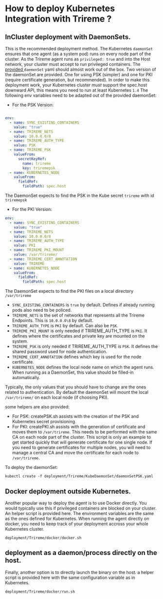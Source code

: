 # How to deploy Kubernetes Integration with Trireme ?

## InCluster deployment with DaemonSets.

This is the recommended deployment method. The Kubernetes `daemonSet` ensures that one agent (as a system pod) runs on every node part of the cluster. As the Trireme agent runs as `privileged: true` and into the Host network, your cluster must accept to run privileged containers.
The [provided ](https://github.com/aporeto-inc/trireme) `daemonSet` yaml  should almost work out of the box.
Two version of the daemonSet are provided. One for using PSK (simpler) and one for PKI (require certificate generation, but recommended).
In order to make this deployment work, your Kubernetes cluster *must* support the spec.host downward API, this means you need to run at least Kubernetes `1.4`
The following env variables need to be adapted out of the provided daemonSet:

* For the PSK Version:
```yaml

env:
  - name: SYNC_EXISTING_CONTAINERS
    value: "true"
  - name: TRIREME_NETS
    value: 10.0.0.0/8
  - name: TRIREME_AUTH_TYPE
    value: PSK
  - name: TRIREME_PSK
    valueFrom:
      secretKeyRef:
        name: trireme
        key: triremepsk
  - name: KUBERNETES_NODE
    valueFrom:
      fieldRef:
        fieldPath: spec.host
```

The DaemonSet expects to find the PSK in the Kube secret `trireme` with id `triremepsk`

* For the PKI Version:

```yaml
env:
  - name: SYNC_EXISTING_CONTAINERS
    value: "true"
  - name: TRIREME_NETS
    value: 10.0.0.0/8
  - name: TRIREME_AUTH_TYPE
    value: PKI
  - name: TRIREME_PKI_MOUNT
    value: /var/trireme/
  - name: TRIREME_CERT_ANNOTATION
    value: TRIREME
  - name: KUBERNETES_NODE
    valueFrom:
      fieldRef:
        fieldPath: spec.host
```
The DaemonSet expects to find the PKI files on a local directory `/var/trireme`


* `SYNC_EXISTING_CONTAINERS` is `true` by default. Defines if already running pods also need to be policed.
* `TRIREME_NETS` is the set of networks that represents all the Trireme Endpoints. This is `10.0.0.0\8` by default.
* `TRIREME_AUTH_TYPE` is `PKI` by default. Can also be `PSK`.
* `TRIREME_PKI_MOUNT` is only needed if TRIREME_AUTH_TYPE is `PKI`. It defines where the certificates and private key are mounted on the system.
* `TRIREME_PSK` is only needed if TRIREME_AUTH_TYPE is `PSK`. It defines the shared password used for node authentication.
* `TRIREME_CERT_ANNOTATION` defines which key is used for the node certificate.
* `KUBERNETES_NODE` defines the local node name on which the agent runs. When running as a DaemonSet, this value should be filled-in automatically.

Typically, the only values that you should have to change are the ones related to authentication. By default the daemonSet will  mount the local `/var/trireme/` on each local node (if choosing PKI).

some helpers are also provided:
* For PSK: createPSK.sh assists with the creation of the PSK and Kubernetes secret provisioning.
* For PKI: createPKI.sh assists with the generation of certificate and moves them to `/var/trireme`. This needs to be performed with the same CA on each node part of the cluster. This script is only an example to get started quickly that will generate certificate for one single node. If you need to generate certificates for multiple nodes,  you will need to manage a central CA and move the certificate for each node to `/var/trireme`.

To deploy the daemonSet:

```
kubectl create -f deployment/Trireme/KubeDaemonSet/daemonSetPSK.yaml
```

## Docker deployment outside Kubernetes.

Another popular way to deploy the agent is to use Docker directly. You would typically use this if privileged containers are blocked on your cluster.
An helper script is provided here. The environment variables are the same as the ones defined for Kubernetes.
When running the agent directly on docker, you need to keep track of your deployment accross your whole Kubernetes cluster.

```
deployment/Trireme/docker/docker.sh
```

## deployment as a daemon/process directly on the host.

Finally, another option is to directly launch the binary on the host.
a helper script is provided here with the same configuration variable as in Kubernetes.

```
deployment/Trireme/docker/run.sh
```
